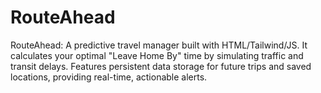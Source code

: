 # RouteAhead
RouteAhead: A predictive travel manager built with HTML/Tailwind/JS. It calculates your optimal "Leave Home By" time by simulating traffic and transit delays. Features persistent data storage for future trips and saved locations, providing real-time, actionable alerts.
